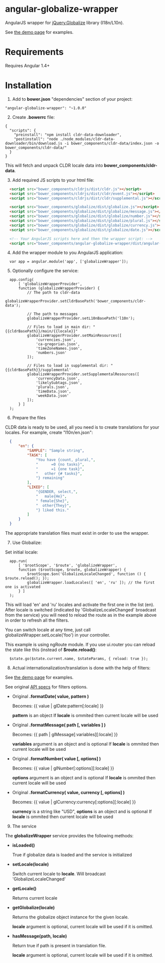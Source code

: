 angular-globalize-wrapper
=========================

AngularJS wrapper for [jQuery.Globalize](https://github.com/jquery/globalize) library (I18n/L10n).

See [the demo page](http://demo.daemon-notes.com/angular-globalize-wrapper/#/) for examples.

Requirements
============

Requires Angular 1.4+

Installation
============

1. Add to **bower.json** "dependencies" section of your project:

  ```
  "angular-globalize-wrapper": "~1.0.0"
  ```

2. Create **.bowerrc** file:

  ```
  {
    "scripts": {
      "preinstall": "npm install cldr-data-downloader",
      "postinstall": "node ./node_modules/cldr-data-downloader/bin/download.js -i bower_components/cldr-data/index.json -o bower_components/cldr-data/"
    }
  }
  ```

  This will fetch and unpack CLDR locale data into **bower_components/cldr-data**.

3. Add required JS scripts to your html file:

  ```html
    <script src="bower_components/cldrjs/dist/cldr.js"></script>
    <script src="bower_components/cldrjs/dist/cldr/event.js"></script>
    <script src="bower_components/cldrjs/dist/cldr/supplemental.js"></script>

    <script src="bower_components/globalize/dist/globalize.js"></script>
    <script src="bower_components/globalize/dist/globalize/message.js"></script>
    <script src="bower_components/globalize/dist/globalize/number.js"></script>
    <script src="bower_components/globalize/dist/globalize/plural.js"></script>
    <script src="bower_components/globalize/dist/globalize/currency.js"></script>
    <script src="bower_components/globalize/dist/globalize/date.js"></script>

    <!-- Your AngularJS scripts here and then the wrapper script: -->
    <script src="bower_components/angular-globalize-wrapper/dist/angular-globalize-wrapper.js"></script>
  ```

4. Add the wrapper module to you AngularJS application:

  ```
    var app = angular.module('app', ['globalizeWrapper']);
  ```

5. Optionally configure the service:

  ```
    app.config(
        [ 'globalizeWrapperProvider',
        function (globalizeWrapperProvider) {
            // The path to cldr-data
            globalizeWrapperProvider.setCldrBasePath('bower_components/cldr-data');

            // The path to messages
            globalizeWrapperProvider.setL10nBasePath('l10n');

            // Files to load in main dir: "{{cldrBasePath}}/main/{{locale}}"
            globalizeWrapperProvider.setMainResources([
                'currencies.json',
                'ca-gregorian.json',
                'timeZoneNames.json',
                'numbers.json'
            ]);

            // Files to load in supplemental dir: "{{cldrBasePath}}/supplemental'
            globalizeWrapperProvider.setSupplementalResources([
                'currencyData.json',
                'likelySubtags.json',
                'plurals.json',
                'timeData.json',
                'weekData.json'
            ]);
        } ]
    );
  ```

6. Prepare the files

  CLDR data is ready to be used, all you need is to create translations for your locales. For example, create "l10n/en.json":

  ```json
    {
        "en": {
            "SAMPLE": "Sample string",
            "TASK": [
                "You have {count, plural,",
                "      =0 {no tasks}",
                "      =1 {one task}",
                "   other {# tasks}",
                "} remaining"
            ],
            "LIKED": [
                "{GENDER, select,",
                "   male{He}",
                " female{She}",
                "  other{They}",
                "} liked this."
            ]
        }
    }
  ```

  The appropriate translation files must exist in order to use the wrapper.

7. Use Globalize:

  Set initial locale:

  ```
    app.run(
        [ '$rootScope', '$route', 'globalizeWrapper',
        function ($rootScope, $route, globalizeWrapper) {
            $rootScope.$on('GlobalizeLocaleChanged', function () { $route.reload(); });
            globalizeWrapper.loadLocales([ 'en', 'ru' ]); // the first one is activated
        } ]
    );
  ```

  This will load 'en' and 'ru' locales and activate the first one in the list (en). After locale is switched (indicated by 'GlobalizeLocaleChanged' broadcast from the service) you will need to reload the route as in the example above in order to refresh all the filters.

  You can switch locale at any time, just call globalizeWrapper.setLocale('foo') in your controller.

  This example is using ngRoute module. If you use ui.router you can reload the state like this (instead of **$route.reload()**:

  ```
    $state.go($state.current.name, $stateParams, { reload: true });
  ```

8. Actual internationalization/translation is done with the help of filters:

  See [the demo page](http://demo.daemon-notes.com/angular-globalize-wrapper/#/) for examples.

  See original [API specs](https://github.com/jquery/globalize#api) for filters options.

  * Original **.formatDate( value, pattern )**

    Becomes: {{ value | glDate:pattern[:locale] }}

    **pattern** is an object
    If **locale** is ommited then current locale will be used

  * Original **.formatMessage( path [, variables ] )**

    Becomes: {{ path | glMessage[:variables][:locale] }}

    **variables** argument is an object and is optional
    If **locale** is ommited then current locale will be used

  * Original **.formatNumber( value [, options] )**

    Becomes: {{ value | glNumber[:options][:locale] }}

    **options** argument is an object and is optional
    If **locale** is ommited then current locale will be used

  * Original **.formatCurrency( value, currency [, options] )**

    Becomes: {{ value | glCurrency:currency[:options][:locale] }}

    **currency** is a string like "USD", **options** is an object and is optional
    If **locale** is ommited then current locale will be used

9. The service

  The **globalizeWrapper** service provides the following methods:

  * **isLoaded()**

    True if globalize data is loaded and the service is initialized

  * **setLocale(locale)**

    Switch current locale to **locale**. Will broadcast 'GlobalizeLocaleChanged'

  * **getLocale()**

    Returns current locale

  * **getGlobalize(locale)**

    Returns the globalize object instance for the given locale.

    **locale** argument is optional, current locale will be used if it is omitted.

  * **hasMessage(path, locale)**

    Return true if path is present in translation file.

    **locale** argument is optional, current locale will be used if it is omitted.
